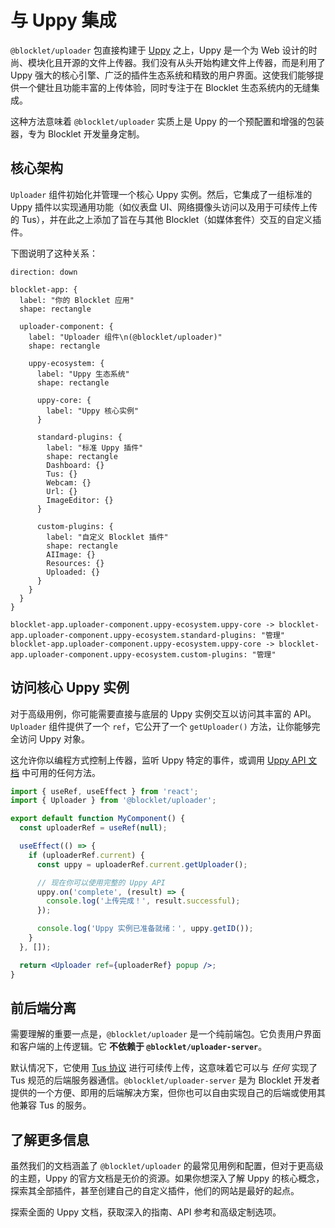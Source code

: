 # 与 Uppy 集成

`@blocklet/uploader` 包直接构建于 [Uppy](https://uppy.io/) 之上，Uppy 是一个为 Web 设计的时尚、模块化且开源的文件上传器。我们没有从头开始构建文件上传器，而是利用了 Uppy 强大的核心引擎、广泛的插件生态系统和精致的用户界面。这使我们能够提供一个健壮且功能丰富的上传体验，同时专注于在 Blocklet 生态系统内的无缝集成。

这种方法意味着 `@blocklet/uploader` 实质上是 Uppy 的一个预配置和增强的包装器，专为 Blocklet 开发量身定制。

## 核心架构

`Uploader` 组件初始化并管理一个核心 Uppy 实例。然后，它集成了一组标准的 Uppy 插件以实现通用功能（如仪表盘 UI、网络摄像头访问以及用于可续传上传的 Tus），并在此之上添加了旨在与其他 Blocklet（如媒体套件）交互的自定义插件。

下图说明了这种关系：

```d2
direction: down

blocklet-app: {
  label: "你的 Blocklet 应用"
  shape: rectangle

  uploader-component: {
    label: "Uploader 组件\n(@blocklet/uploader)"
    shape: rectangle

    uppy-ecosystem: {
      label: "Uppy 生态系统"
      shape: rectangle

      uppy-core: {
        label: "Uppy 核心实例"
      }

      standard-plugins: {
        label: "标准 Uppy 插件"
        shape: rectangle
        Dashboard: {}
        Tus: {}
        Webcam: {}
        Url: {}
        ImageEditor: {}
      }

      custom-plugins: {
        label: "自定义 Blocklet 插件"
        shape: rectangle
        AIImage: {}
        Resources: {}
        Uploaded: {}
      }
    }
  }
}

blocklet-app.uploader-component.uppy-ecosystem.uppy-core -> blocklet-app.uploader-component.uppy-ecosystem.standard-plugins: "管理"
blocklet-app.uploader-component.uppy-ecosystem.uppy-core -> blocklet-app.uploader-component.uppy-ecosystem.custom-plugins: "管理"
```

## 访问核心 Uppy 实例

对于高级用例，你可能需要直接与底层的 Uppy 实例交互以访问其丰富的 API。`Uploader` 组件提供了一个 `ref`，它公开了一个 `getUploader()` 方法，让你能够完全访问 Uppy 对象。

这允许你以编程方式控制上传器，监听 Uppy 特定的事件，或调用 [Uppy API 文档](https://uppy.io/docs/uppy/) 中可用的任何方法。

```jsx Accessing the Uploader Instance icon=logos:react
import { useRef, useEffect } from 'react';
import { Uploader } from '@blocklet/uploader';

export default function MyComponent() {
  const uploaderRef = useRef(null);

  useEffect(() => {
    if (uploaderRef.current) {
      const uppy = uploaderRef.current.getUploader();

      // 现在你可以使用完整的 Uppy API
      uppy.on('complete', (result) => {
        console.log('上传完成！', result.successful);
      });

      console.log('Uppy 实例已准备就绪：', uppy.getID());
    }
  }, []);

  return <Uploader ref={uploaderRef} popup />;
}
```

## 前后端分离

需要理解的重要一点是，`@blocklet/uploader` 是一个纯前端包。它负责用户界面和客户端的上传逻辑。它 **不依赖于 `@blocklet/uploader-server`**。

默认情况下，它使用 [Tus 协议](https://tus.io/) 进行可续传上传，这意味着它可以与 *任何* 实现了 Tus 规范的后端服务器通信。`@blocklet/uploader-server` 是为 Blocklet 开发者提供的一个方便、即用的后端解决方案，但你也可以自由实现自己的后端或使用其他兼容 Tus 的服务。

## 了解更多信息

虽然我们的文档涵盖了 `@blocklet/uploader` 的最常见用例和配置，但对于更高级的主题，Uppy 的官方文档是无价的资源。如果你想深入了解 Uppy 的核心概念，探索其全部插件，甚至创建自己的自定义插件，他们的网站是最好的起点。

<x-card data-title="Uppy 官方文档" data-icon="lucide:book-open" data-href="https://uppy.io/docs/quick-start/" data-cta="Visit Uppy.io">
  探索全面的 Uppy 文档，获取深入的指南、API 参考和高级定制选项。
</x-card>